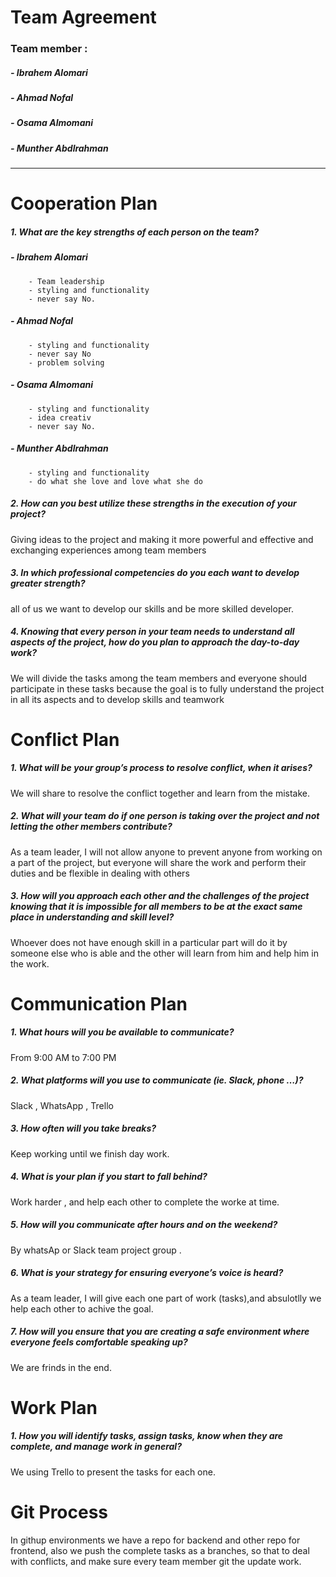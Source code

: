 # Team Agreement

### Team member :
##### - Ibrahem Alomari
##### - Ahmad Nofal
##### - Osama Almomani
##### - Munther Abdlrahman
---
Cooperation Plan
===

##### 1. What are the key strengths of each person on the team?

##### - Ibrahem Alomari
        - Team leadership
        - styling and functionality 
        - never say No.
##### - Ahmad Nofal
        - styling and functionality 
        - never say No
        - problem solving
##### - Osama Almomani
        - styling and functionality 
        - idea creativ
        - never say No.
##### - Munther Abdlrahman
        - styling and functionality 
        - do what she love and love what she do


##### 2. How can you best utilize these strengths in the execution of your project?

Giving ideas to the project and making it more powerful and effective and exchanging experiences among team members

##### 3. In which professional competencies do you each want to develop greater strength?

all of us we want to develop our skills and be more skilled developer.

##### 4. Knowing that every person in your team needs to understand all aspects of the project, how do you plan to approach the day-to-day work?
We will divide the tasks among the team members and everyone should participate in these tasks because the goal is to fully understand the project in all its aspects and to develop skills and teamwork

# Conflict Plan
##### 1. What will be your group’s process to resolve conflict, when it arises?
We will share to resolve the conflict together and learn from the mistake.


##### 2. What will your team do if one person is taking over the project and not letting the other members contribute?
As a team leader, I will not allow anyone to prevent anyone from working on a part of the project, but everyone will share the work and perform their duties and be flexible in dealing with others

##### 3. How will you approach each other and the challenges of the project knowing that it is impossible for all members to be at the exact same place in understanding and skill level?

Whoever does not have enough skill in a particular part will do it by someone else who is able and the other will learn from him and help him in the work.

Communication Plan
===

##### 1. What hours will you be available to communicate?
From 9:00 AM to 7:00 PM
##### 2. What platforms will you use to communicate (ie. Slack, phone …)?
Slack , WhatsApp , Trello
##### 3. How often will you take breaks?
Keep working until we finish day work.
##### 4. What is your plan if you start to fall behind?
Work harder , and help each other to complete the worke at time.
##### 5. How will you communicate after hours and on the weekend?
By whatsAp or Slack team project group .
##### 6. What is your strategy for ensuring everyone’s voice is heard?
As a team leader, I will give each one part of work (tasks),and absulotlly we help each other to achive the goal. 
##### 7. How will you ensure that you are creating a safe environment where everyone feels comfortable speaking up?
We are frinds in the end.

Work Plan
===
##### 1. How you will identify tasks, assign tasks, know when they are complete, and manage work in general?
We using Trello to present the tasks for each one.


Git Process
===
In githup environments we have a repo for backend and other repo for frontend, also we push the complete tasks as a branches, so that to deal with conflicts, and make sure every team member git the update work.  



